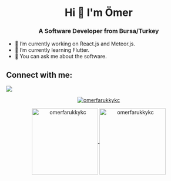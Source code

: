 <h1 align="center">Hi 👋 I'm Ömer</h1>
<h3 align="center">A Software Developer from Bursa/Turkey</h3>



- 🔭 I’m currently working on React.js and Meteor.js.
- 🌱 I’m currently learning Flutter.
- 💬 You can ask me about the software.
## Connect with me:
<p align ="left"> 
    <a href ="https://www.linkedin.com/in/omerfarukkayikci" target ="_blank"> <img src="https://img.icons8.com/cute-clipart/64/000000/linkedin.png"/></a>
</p>

<p align="center"> <a href="https://github.com/ryo-ma/github-profile-trophy"><img src="https://github-profile-trophy.vercel.app/?username=omerfarukkykc" alt="omerfarukkykc" /></a> </p>

<p align="center">
	<a href="https://github.com/omerfarukkykc">
		  <img height="180em" align="center" src="https://github-readme-stats.vercel.app/api?username=omerfarukkykc&show_icons=true&locale=en&theme=dark&include_all_commits=true&count_private=true" alt="omerfarukkykc"/>
		  <img height="180em" align="center" src="https://github-readme-stats.vercel.app/api/top-langs?username=omerfarukkykc&show_icons=true&locale=en&layout=compact&langs_count=8&theme=dark" alt="omerfarukkykc"/>
	</a>
</p>
